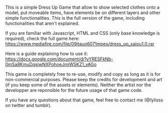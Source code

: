 This is a simple Dress Up Game that allow to show selected clothes onto a model, put moveable items, have elements be on different layers and other simple functionalities. This is the full version of the game, including functionalities that aren't explained.

If you are familiar with Javascript, HTML and CSS (only base knowledge is required), check the full game here:  https://www.mediafire.com/file/09itauo6071mpes/dress_up_saiou1.0.rar 

Here is a guide explaining how to use it: https://docs.google.com/document/d/1yYRESFkNb-0mSa8KmuDqsiwNXPohoeJmiWSKZ1_vAGo

This game is completely free to re-use, modify and copy as long as it is for non-commercial purposes. Please keep the credits for development and art (if you keep some of the assets or elements). Neither the artist nor the developper are reponsible for the future usage of that game code.

If you have any questions about that game, feel free to contact me (@Iylisss on twitter and tumblr).
